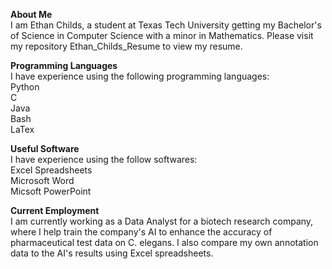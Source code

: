 **About Me** <br>
I am Ethan Childs, a student at Texas Tech University getting my Bachelor's of Science in Computer Science with a minor in Mathematics. Please visit my repository Ethan_Childs_Resume to view my resume.

**Programming Languages** <br>
I have experience using the following programming languages: <br>
Python <br>
C <br>
Java <br>
Bash <br>
LaTex <br>

**Useful Software** <br>
I have experience using the follow softwares: <br>
Excel Spreadsheets <br>
Microsoft Word <br> 
Micsoft PowerPoint <br>

**Current Employment** <br>
I am currently working as a Data Analyst for a biotech research company, where I help train the company's AI to enhance the accuracy of pharmaceutical test data on C. elegans. I also compare my own annotation data to the AI's results using Excel spreadsheets.


<!---
Ethan-Childs/Ethan-Childs is a ✨ special ✨ repository because its `README.md` (this file) appears on your GitHub profile.
You can click the Preview link to take a look at your changes.
--->
